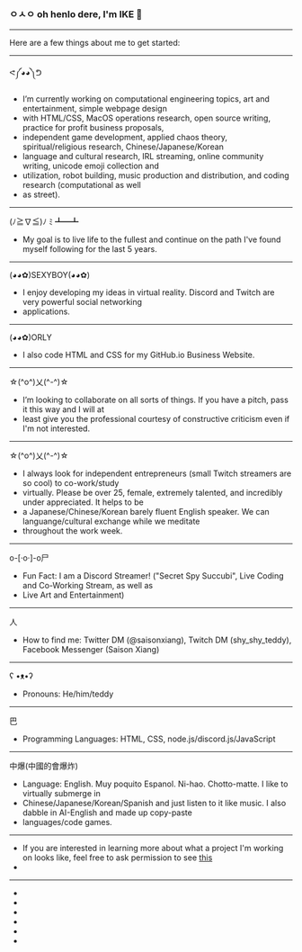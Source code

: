 ### ㅇㅅㅇ oh henlo dere, I'm IKE 👋

----------------

Here are a few things about me to get started:

----------------
ᕙ༼◕◕༽ᕤ 
- I’m currently working on computational engineering topics, art and entertainment, simple webpage design 
- with HTML/CSS, MacOS operations research, open source writing, practice for profit business proposals, 
- independent game development, applied chaos theory, spiritual/religious research, Chinese/Japanese/Korean 
- language and cultural research, IRL streaming, online community writing, unicode emoji collection and 
- utilization, robot building, music production and distribution, and coding research (computational as well 
- as street).

----------------

(ﾉ≧∇≦)ﾉ ﾐ ┻━┻ 
- My goal is to live life to the fullest and continue on the path I've found myself following for the last 5 years.

----------------

(◕◕✿)SEXYBOY(◕◕✿) 
- I enjoy developing my ideas in virtual reality. Discord and Twitch are very powerful social networking 
- applications.

----------------

(◕◕✿)ORLY 
- I also code HTML and CSS for my GitHub.io Business Website.

----------------

☆(^o^)乂(^-^)☆ 
- I’m looking to collaborate on all sorts of things. If you have a pitch, pass it this way and I will at 
- least give you the professional courtesy of constructive criticism even if I'm not interested.

----------------

☆(^o^)乂(^-^)☆ 
- I always look for independent entrepreneurs (small Twitch streamers are so cool) to co-work/study 
- virtually. Please be over 25, female, extremely talented, and incredibly under appreciated. It helps to be 
- a Japanese/Chinese/Korean barely fluent English speaker. We can languange/cultural exchange while we meditate 
- throughout the work week.

----------------

o-[·o·]-o尸
- Fun Fact: I am a Discord Streamer! ("Secret Spy Succubi", Live Coding and Co-Working Stream, as well as 
- Live Art and Entertainment) 

----------------

人 
- How to find me: Twitter DM (@saisonxiang), Twitch DM (shy_shy_teddy), Facebook Messenger (Saison Xiang)

----------------

ʕ •ᴥ•ʔ 
- Pronouns: He/him/teddy

----------------

巴 
- Programming Languages: HTML, CSS, node.js/discord.js/JavaScript

----------------

中爆(中國的會爆炸) 
- Language: English. Muy poquito Espanol. Ni-hao. Chotto-matte. I like to virtually submerge in 
- Chinese/Japanese/Korean/Spanish and just listen to it like music. I also dabble in AI-English and made up copy-paste
- languages/code games.

----------------
- If you are interested in learning more about what a project I'm working on looks like, feel free to ask permission to see [this](https://github.com/saisonxiang/gee3wee/tree/⊂(◉‿◉)つ)
- 
----------------
-
-
-
-
-
-
